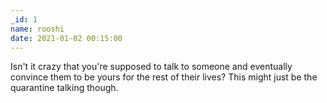 ```yaml
---
_id: 1
name: rooshi
date: 2021-01-02 00:15:00
---
```

Isn't it crazy that you're supposed to talk to someone and eventually convince them to be yours for the rest of their lives? This might just be the quarantine talking though.  